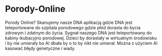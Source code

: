 # Porody-Online
Porody Online? Skanujemy nasze DNA aplikacją gdzie DNA jest teleportowane do szpitala porodowego gdzie płód dorasta do bycia zdrowym i zdatnym do życia. Sygnał naszego DNA jest teleportowany do kabiny ikubacyjno porodowej. 
Dzieci by dorastały w wirtualnym środowisku i by nie umierały bo AI dbała by o to by nikt nie umierał. 
Można z użyciem AI kasować błędy genetyczne i wady. 
